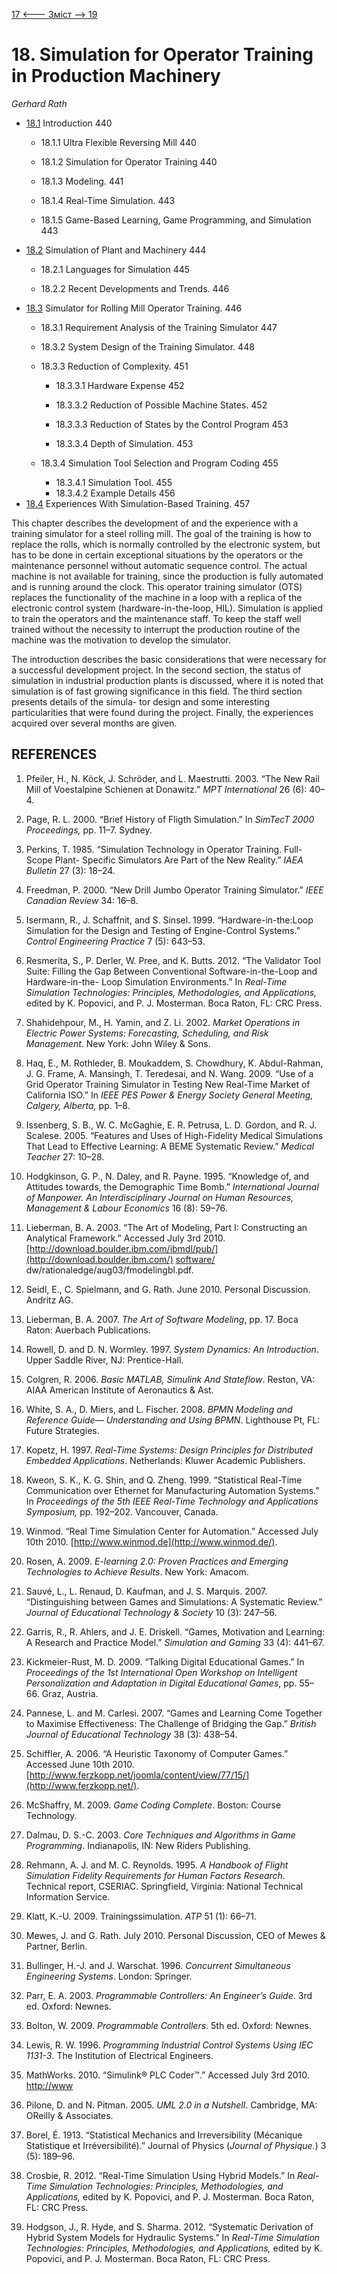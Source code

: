 [17 <--- ](17.md) [   Зміст   ](README.md) [--> 19](19.md)

# 18. Simulation for Operator Training in Production Machinery

*Gerhard* *Rath*

- [18.1](18_1.md)  Introduction 440
  - 18.1.1  Ultra Flexible Reversing Mill 440

  - 18.1.2  Simulation for Operator Training 440

  - 18.1.3  Modeling. 441
  - 18.1.4  Real-Time Simulation. 443
  - 18.1.5  Game-Based Learning, Game Programming, and Simulation 443
- [18.2](18_2.md)  Simulation of Plant and Machinery 444
  - 18.2.1  Languages for Simulation 445

  - 18.2.2  Recent Developments and Trends. 446
- [18.3](18_3.md)  Simulator for Rolling Mill Operator Training. 446
  - 18.3.1  Requirement Analysis of the Training Simulator 447

  - 18.3.2  System Design of the Training Simulator. 448

  - 18.3.3  Reduction of Complexity. 451

    - 18.3.3.1  Hardware Expense 452
    - 18.3.3.2  Reduction of Possible Machine States. 452

    - 18.3.3.3  Reduction of States by the Control Program 453

    - 18.3.3.4  Depth of Simulation. 453
  - 18.3.4  Simulation Tool Selection and Program Coding 455

    - 18.3.4.1  Simulation Tool. 455
    - 18.3.4.2  Example Details 456
- [18.4](18_4.md)  Experiences With Simulation-Based Training. 457

This chapter describes the development of and the experience with a training simulator for a steel rolling mill. The goal of the training is how to replace the rolls, which is normally controlled by the electronic system, but has to be done in certain exceptional situations by the operators or the maintenance personnel without automatic sequence control. The actual machine is not available for training, since the production is fully automated and is running around the clock. This operator training simulator (OTS) replaces the functionality of the machine in a loop with a replica of the electronic control system (hardware-in-the-loop, HIL). Simulation is applied to train the operators and the maintenance staff. To keep the staff well trained without the necessity to interrupt the production routine of the machine was the motivation to develop the simulator.

The introduction describes the basic considerations that were necessary for a successful development project. In the second section, the status of simulation in industrial production plants is discussed, where it is noted that simulation is of fast growing significance in this field. The third section presents details of the simula- tor design and some interesting particularities that were found during the project. Finally, the experiences acquired over several months are given.

## **REFERENCES**

1.  Pfeiler, H., N. Köck, J. Schröder, and L. Maestrutti. 2003. “The New Rail Mill of Voestalpine Schienen at Donawitz.” *MPT International* 26 (6): 40–4.

2. Page, R. L. 2000. “Brief History of Fligth Simulation.” In *SimTecT 2000 Proceedings,* pp. 11–7. Sydney.

3.  Perkins, T. 1985. “Simulation Technology in Operator Training. Full-Scope Plant- Specific Simulators Are Part of the New Reality.” *IAEA Bulletin* 27 (3): 18–24.

4.  Freedman, P. 2000. “New Drill Jumbo Operator Training Simulator.” *IEEE Canadian Review* 34: 16–8.

5.  Isermann, R., J. Schaffnit, and S. Sinsel. 1999. “Hardware-in-the:Loop Simulation for the Design and Testing of Engine-Control Systems.” *Control Engineering Practice* 7 (5): 643–53.

6.  Resmerita, S., P. Derler, W. Pree, and K. Butts. 2012. “The Validator Tool Suite: Filling the Gap Between Conventional Software-in-the-Loop and Hardware-in-the- Loop Simulation Environments.” In *Real-Time Simulation Technologies: Principles, Methodologies, and Applications,* edited by K. Popovici, and P. J. Mosterman. Boca Raton, FL: CRC Press.

7.  Shahidehpour, M., H. Yamin, and Z. Li. 2002. *Market Operations in Electric Power Systems: Forecasting, Scheduling, and Risk Management*. New York: John Wiley & Sons.

8.  Haq, E., M. Rothleder, B. Moukaddem, S. Chowdhury, K. Abdul-Rahman, J. G. Frame, A. Mansingh, T. Teredesai, and N. Wang. 2009. “Use of a Grid Operator Training Simulator in Testing New Real-Time Market of California ISO.” In *IEEE PES Power & Energy Society General Meeting, Calgery, Alberta,* pp. 1–8.

9.  Issenberg¸ S. B., W. C. McGaghie, E. R. Petrusa, L. D. Gordon, and R. J. Scalese. 2005. “Features and Uses of High-Fidelity Medical Simulations That Lead to Effective Learning: A BEME Systematic Review.” *Medical Teacher* 27: 10–28.

10.  Hodgkinson, G. P., N. Daley, and R. Payne. 1995. “Knowledge of, and Attitudes towards, the Demographic Time Bomb.” *International* *Journal* *of* *Manpower.* *An* *Interdisciplinary* *Journal on Human Resources, Management & Labour Economics* 16 (8): 59–76.

11.  Lieberman, B. A. 2003. “The Art of Modeling, Part I: Constructing an Analytical Framework.” Accessed July 3rd 2010. [http://download.boulder.ibm.com/ibmdl/pub/](http://download.boulder.ibm.com/) [software/ ](http://download.boulder.ibm.com/)dw/rationaledge/aug03/fmodelingbl.pdf.

12.  Seidl, E., C. Spielmann, and G. Rath. June 2010. Personal Discussion. Andritz AG.

13.  Lieberman, B. A. 2007. *The Art of Software Modeling*, pp. 17. Boca Raton: Auerbach Publications.

14.  Rowell, D. and D. N. Wormley. 1997. *System Dynamics: An Introduction*. Upper Saddle River, NJ: Prentice-Hall.

15.  Colgren, R. 2006. *Basic* *MATLAB,* *Simulink* *And* *Stateflow*. Reston, VA: AIAA American Institute of Aeronautics & Ast.

16.  White, S. A., D. Miers, and L. Fischer. 2008. *BPMN Modeling and Reference Guide— Understanding and Using BPMN*. Lighthouse Pt, FL: Future Strategies.

17.  Kopetz, H. 1997. *Real-Time Systems: Design Principles for Distributed Embedded Applications*. Netherlands: Kluwer Academic Publishers.

18.  Kweon, S. K., K. G. Shin, and Q. Zheng. 1999. “Statistical Real-Time Communication over Ethernet for Manufacturing Automation Systems.” In *Proceedings of the 5th IEEE Real-Time Technology and Applications Symposium,* pp. 192–202. Vancouver, Canada.

19.  Winmod. “Real Time Simulation Center for Automation.” Accessed July 10th 2010. [http://www.winmod.de](http://www.winmod.de/).

20.  Rosen, A. 2009. *E-learning 2.0: Proven Practices and Emerging Technologies to Achieve Results*. New York: Amacom.

21.  Sauvé, L., L. Renaud, D. Kaufman, and J. S. Marquis. 2007. “Distinguishing between Games and Simulations: A Systematic Review.” *Journal of Educational Technology & Society* 10 (3): 247–56.

22.  Garris, R., R. Ahlers, and J. E. Driskell. “Games, Motivation and Learning: A Research and Practice Model.” *Simulation and Gaming* 33 (4): 441–67.

23.  Kickmeier-Rust, M. D. 2009. “Talking Digital Educational Games.” In *Proceedings of the 1st International Open Workshop on Intelligent Personalization and Adaptation in Digital Educational Games*, pp. 55–66. Graz, Austria.

24.  Pannese, L. and M. Carlesi. 2007. “Games and Learning Come Together to Maximise Effectiveness: The Challenge of Bridging the Gap.” *British Journal of Educational Technology* 38 (3): 438–54.

25.  Schiffler, A. 2006. “A Heuristic Taxonomy of Computer Games.” Accessed June 10th 2010. [http://www.ferzkopp.net/joomla/content/view/77/15/](http://www.ferzkopp.net/).

26.  McShaffry, M. 2009. *Game Coding Complete*. Boston: Course Technology.

27.  Dalmau, D. S.-C. 2003. *Core Techniques and Algorithms in Game Programming*. Indianapolis, IN: New Riders Publishing.

28.  Rehmann, A. J. and M. C. Reynolds. 1995. *A Handbook of Flight Simulation Fidelity Requirements for Human Factors Research*. Technical report, CSERIAC. Springfield, Virginia: National Technical Information Service.

29.  Klatt, K.-U. 2009. Trainingssimulation. *ATP* 51 (1): 66–71.

30.  Mewes, J. and G. Rath. July 2010. Personal Discussion, CEO of Mewes & Partner, Berlin.

31.  Bullinger, H.-J. and J. Warschat. 1996. *Concurrent Simultaneous Engineering Systems*. London: Springer.

32.  Parr, E. A. 2003. *Programmable Controllers: An Engineer’s Guide*. 3rd ed. Oxford: Newnes.

33.  Bolton, W. 2009. *Programmable Controllers*. 5th ed. Oxford: Newnes.

34.  Lewis, R. W. 1996. *Programming Industrial Control Systems Using IEC 1131-3*. The Institution of Electrical Engineers.

35.  MathWorks. 2010. “Simulink® PLC Coder™.” Accessed July 3rd 2010. [http://www](http://www.mathworks.com/products/sl-plc-coder/)

36.  Pilone, D. and N. Pitman. 2005. *UML 2.0 in a Nutshell*. Cambridge, MA: OReilly & Associates.

37.  Borel, É. 1913. “Statistical Mechanics and Irreversibility (Mécanique Statistique et Irréversibilité).” Journal of Physics (*Journal of Physique.*) 3 (5): 189–96.

38.  Crosbie, R. 2012. “Real-Time Simulation Using Hybrid Models.” In *Real-Time Simulation Technologies: Principles, Methodologies, and Applications,* edited by K. Popovici, and P. J. Mosterman. Boca Raton, FL: CRC Press.

39.  Hodgson, J., R. Hyde, and S. Sharma. 2012. “Systematic Derivation of Hybrid System Models for Hydraulic Systems.” In *Real-Time Simulation Technologies: Principles, Methodologies, and Applications,* edited by K. Popovici, and P. J. Mosterman. Boca Raton, FL: CRC Press.